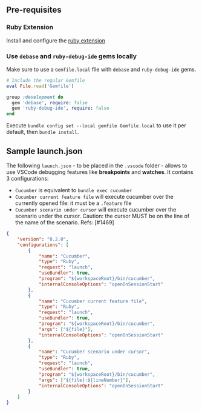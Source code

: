 ## Pre-requisites

### Ruby Extension

Install and configure the
[ruby extension](https://marketplace.visualstudio.com/items?itemName=rebornix.Ruby)

### Use `debase` and `ruby-debug-ide` gems locally

Make sure to use a `Gemfile.local` file with `debase` and `ruby-debug-ide` gems.

~~~ruby
# Include the regular Gemfile
eval File.read('Gemfile')

group :development do
  gem 'debase', require: false
  gem 'ruby-debug-ide', require: false
end 
~~~

Execute `bundle config set --local gemfile Gemfile.local` to use it per default,
then `bundle install`.

## Sample launch.json

The following `launch.json` - to be placed in the `.vscode` folder - allows to use
VSCode debugging features like **breakpoints** and **watches**. It contains 3 configurations:

- `Cucumber` is equivalent to `bundle exec cucumber`
- `Cucumber current feature file` will execute cucumber 
  over the currently opened file: it must be a `.feature` file
- `Cucumber scenario under cursor` will execute cucumber over the scenario under the cursor. 
  Caution: the cursor MUST be on the line of the name of the scenario. Refs: [#1469]

```json
{
    "version": "0.2.0",
    "configurations": [
        {
            "name": "Cucumber",
            "type": "Ruby",
            "request": "launch",
            "useBundler": true,
            "program": "${workspaceRoot}/bin/cucumber",
            "internalConsoleOptions": "openOnSessionStart"
        },
        {
            "name": "Cucumber current feature file",
            "type": "Ruby",
            "request": "launch",
            "useBundler": true,
            "program": "${workspaceRoot}/bin/cucumber",
            "args": ["${file}"],
            "internalConsoleOptions": "openOnSessionStart"
        },
        {
            "name": "Cucumber scenario under cursor",
            "type": "Ruby",
            "request": "launch",
            "useBundler": true,
            "program": "${workspaceRoot}/bin/cucumber",
            "args": ["${file}:${lineNumber}"],
            "internalConsoleOptions": "openOnSessionStart"
        }
    ]
}
```
